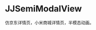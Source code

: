 # JJSemiModalView
仿京东详情页，小米商城详情页，半模态动画。

[![]()](https://github.com/QuniOS/JJSemiModalView/blob/main/JJSemiModalView.mov)
